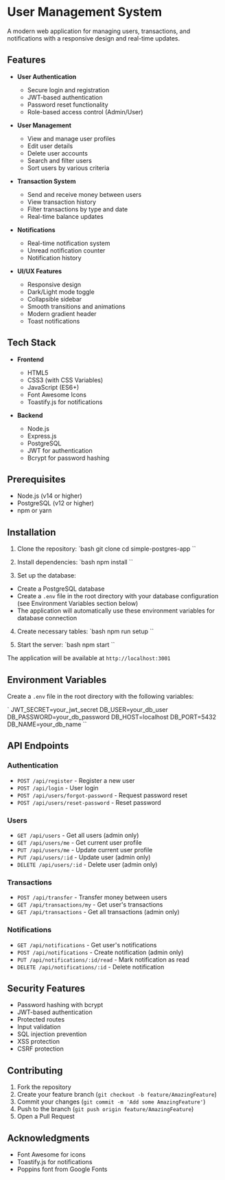# User Management System

A modern web application for managing users, transactions, and notifications with a responsive design and real-time updates.

## Features

- **User Authentication**
  - Secure login and registration
  - JWT-based authentication
  - Password reset functionality
  - Role-based access control (Admin/User)

- **User Management**
  - View and manage user profiles
  - Edit user details
  - Delete user accounts
  - Search and filter users
  - Sort users by various criteria

- **Transaction System**
  - Send and receive money between users
  - View transaction history
  - Filter transactions by type and date
  - Real-time balance updates

- **Notifications**
  - Real-time notification system
  - Unread notification counter
  - Notification history

- **UI/UX Features**
  - Responsive design
  - Dark/Light mode toggle
  - Collapsible sidebar
  - Smooth transitions and animations
  - Modern gradient header
  - Toast notifications

## Tech Stack

- **Frontend**
  - HTML5
  - CSS3 (with CSS Variables)
  - JavaScript (ES6+)
  - Font Awesome Icons
  - Toastify.js for notifications

- **Backend**
  - Node.js
  - Express.js
  - PostgreSQL
  - JWT for authentication
  - Bcrypt for password hashing

## Prerequisites

- Node.js (v14 or higher)
- PostgreSQL (v12 or higher)
- npm or yarn

## Installation

1. Clone the repository:
`bash
git clone <repository-url>
cd simple-postgres-app
``

2. Install dependencies:
`bash
npm install
``

3. Set up the database:
- Create a PostgreSQL database
- Create a `.env` file in the root directory with your database configuration (see Environment Variables section below)
- The application will automatically use these environment variables for database connection

4. Create necessary tables:
`bash
npm run setup
``

5. Start the server:
`bash
npm start
``

The application will be available at `http://localhost:3001`

## Environment Variables

Create a `.env` file in the root directory with the following variables:

`
JWT_SECRET=your_jwt_secret
DB_USER=your_db_user
DB_PASSWORD=your_db_password
DB_HOST=localhost
DB_PORT=5432
DB_NAME=your_db_name
``

## API Endpoints

### Authentication
- `POST /api/register` - Register a new user
- `POST /api/login` - User login
- `POST /api/users/forgot-password` - Request password reset
- `POST /api/users/reset-password` - Reset password

### Users
- `GET /api/users` - Get all users (admin only)
- `GET /api/users/me` - Get current user profile
- `PUT /api/users/me` - Update current user profile
- `PUT /api/users/:id` - Update user (admin only)
- `DELETE /api/users/:id` - Delete user (admin only)

### Transactions
- `POST /api/transfer` - Transfer money between users
- `GET /api/transactions/my` - Get user's transactions
- `GET /api/transactions` - Get all transactions (admin only)

### Notifications
- `GET /api/notifications` - Get user's notifications
- `POST /api/notifications` - Create notification (admin only)
- `PUT /api/notifications/:id/read` - Mark notification as read
- `DELETE /api/notifications/:id` - Delete notification

## Security Features

- Password hashing with bcrypt
- JWT-based authentication
- Protected routes
- Input validation
- SQL injection prevention
- XSS protection
- CSRF protection

## Contributing

1. Fork the repository
2. Create your feature branch (`git checkout -b feature/AmazingFeature`)
3. Commit your changes (`git commit -m 'Add some AmazingFeature'`)
4. Push to the branch (`git push origin feature/AmazingFeature`)
5. Open a Pull Request

## Acknowledgments

- Font Awesome for icons
- Toastify.js for notifications
- Poppins font from Google Fonts 
